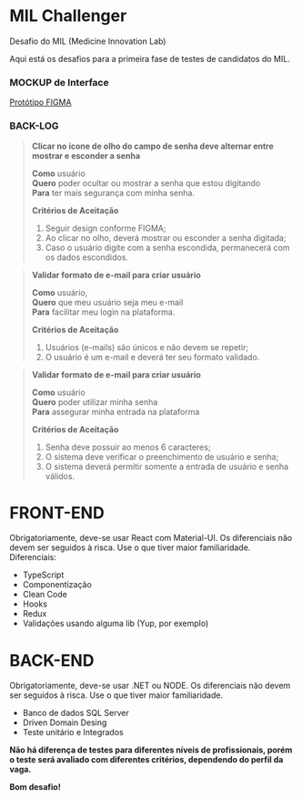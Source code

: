 # MIL Challenger
Desafio do MIL (Medicine Innovation Lab)

Aqui está os desafios para a primeira fase de testes de candidatos do MIL. 


### MOCKUP de Interface
[Protótipo FIGMA](https://www.figma.com/proto/VzVzm30AF0JotxAvq4joqp/Front-end_prototype_teste?node-id=248%3A378&viewport=338%2C450%2C0.25&scaling=min-zoom)


### BACK-LOG 
> **Clicar no ícone de olho do campo de senha deve alternar entre mostrar e esconder a senha**  
>
> **Como** usuário  
> **Quero** poder ocultar ou mostrar a senha que estou digitando  
> **Para** ter mais segurança com minha senha.
> 
> **Critérios de Aceitação**  
> <ol>
> 	<li>Seguir design conforme FIGMA;</li>
> 	<li>Ao clicar no olho, deverá mostrar ou esconder a senha digitada;</li>
>	<li>Caso o usuário digite com a senha escondida, permanecerá com os dados escondidos.</li>
> </ol>
> 

> **Validar formato de e-mail para criar usuário**
> 
> **Como** usuário,  
> **Quero** que meu usuário seja meu e-mail  
> **Para** facilitar meu login na plataforma.
> 
> **Critérios de Aceitação**  
> <ol>
> 	<li>Usuários (e-mails) são únicos e não devem se repetir;</li>
>	<li>O usuário é um e-mail e deverá ter seu formato validado.</li>
> </ol>

> **Validar formato de e-mail para criar usuário**
>
> **Como** usuário   
> **Quero** poder utilizar minha senha   
> **Para** assegurar minha entrada na plataforma  
> 
> **Critérios de Aceitação**  
> <ol>
> 	<li>Senha deve possuir ao menos 6 caracteres;</li>
>	<li>O sistema deve verificar o preenchimento de usuário e senha;</li>
>	<li>O sistema deverá permitir somente a entrada de usuário e senha válidos.</li>
> </ol>


# FRONT-END
Obrigatoriamente, deve-se usar React com Material-UI. Os diferenciais não devem ser seguidos à risca. Use o que tiver maior familiaridade.
Diferenciais:
- TypeScript
- Componentização
- Clean Code
- Hooks
- Redux
- Validações usando alguma lib (Yup, por exemplo)


# BACK-END
Obrigatoriamente, deve-se usar .NET ou NODE. Os diferenciais não devem ser seguidos à risca. Use o que tiver maior familiaridade.
- Banco de dados SQL Server
- Driven Domain Desing
- Teste unitário e Integrados

**Não há diferença de testes para diferentes níveis de profissionais, porém o teste será avaliado com diferentes critérios, dependendo do perfil da vaga.**

**Bom desafio!**
